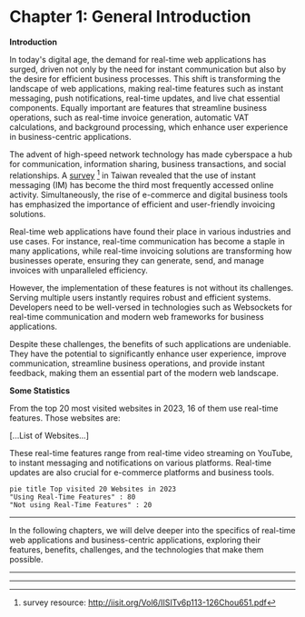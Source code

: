 # Chapter 1: General Introduction

**Introduction**

In today's digital age, the demand for real-time web applications has surged, driven not only by the need for instant communication but also by the desire for efficient business processes. This shift is transforming the landscape of web applications, making real-time features such as instant messaging, push notifications, real-time updates, and live chat essential components. Equally important are features that streamline business operations, such as real-time invoice generation, automatic VAT calculations, and background processing, which enhance user experience in business-centric applications.

The advent of high-speed network technology has made cyberspace a hub for communication, information sharing, business transactions, and social relationships. A [survey](http://iisit.org/Vol6/IISITv6p113-126Chou651.pdf) [^1] in Taiwan revealed that the use of instant messaging (IM) has become the third most frequently accessed online activity. Simultaneously, the rise of e-commerce and digital business tools has emphasized the importance of efficient and user-friendly invoicing solutions.

Real-time web applications have found their place in various industries and use cases. For instance, real-time communication has become a staple in many applications, while real-time invoicing solutions are transforming how businesses operate, ensuring they can generate, send, and manage invoices with unparalleled efficiency.

However, the implementation of these features is not without its challenges. Serving multiple users instantly requires robust and efficient systems. Developers need to be well-versed in technologies such as Websockets for real-time communication and modern web frameworks for business applications.

Despite these challenges, the benefits of such applications are undeniable. They have the potential to significantly enhance user experience, improve communication, streamline business operations, and provide instant feedback, making them an essential part of the modern web landscape.

**Some Statistics**

From the top 20 most visited websites in 2023, 16 of them use real-time features. Those websites are:

[...List of Websites...]

These real-time features range from real-time video streaming on YouTube, to instant messaging and notifications on various platforms. Real-time updates are also crucial for e-commerce platforms and business tools.

```mermaid
pie title Top visited 20 Websites in 2023
"Using Real-Time Features" : 80
"Not using Real-Time Features" : 20
```

---

In the following chapters, we will delve deeper into the specifics of real-time web applications and business-centric applications, exploring their features, benefits, challenges, and the technologies that make them possible.

---

[^1]: survey resource: http://iisit.org/Vol6/IISITv6p113-126Chou651.pdf

---


